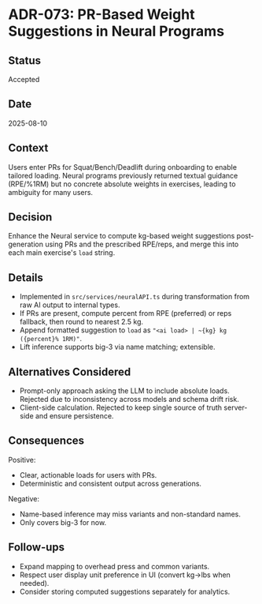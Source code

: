 # ADR-073: PR-Based Weight Suggestions in Neural Programs

## Status
Accepted

## Date
2025-08-10

## Context
Users enter PRs for Squat/Bench/Deadlift during onboarding to enable tailored loading. Neural programs previously returned textual guidance (RPE/%1RM) but no concrete absolute weights in exercises, leading to ambiguity for many users.

## Decision
Enhance the Neural service to compute kg-based weight suggestions post-generation using PRs and the prescribed RPE/reps, and merge this into each main exercise's `load` string.

## Details
- Implemented in `src/services/neuralAPI.ts` during transformation from raw AI output to internal types.
- If PRs are present, compute percent from RPE (preferred) or reps fallback, then round to nearest 2.5 kg.
- Append formatted suggestion to `load` as `"<ai load> | ~{kg} kg ({percent}% 1RM)"`.
- Lift inference supports big-3 via name matching; extensible.

## Alternatives Considered
- Prompt-only approach asking the LLM to include absolute loads. Rejected due to inconsistency across models and schema drift risk.
- Client-side calculation. Rejected to keep single source of truth server-side and ensure persistence.

## Consequences
Positive:
- Clear, actionable loads for users with PRs.
- Deterministic and consistent output across generations.

Negative:
- Name-based inference may miss variants and non-standard names.
- Only covers big-3 for now.

## Follow-ups
- Expand mapping to overhead press and common variants.
- Respect user display unit preference in UI (convert kg→lbs when needed).
- Consider storing computed suggestions separately for analytics.

